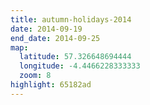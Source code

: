 ```yaml
---
title: autumn-holidays-2014
date: 2014-09-19
end_date: 2014-09-25
map:
  latitude: 57.326648694444
  longitude: -4.4466228333333
  zoom: 8
highlight: 65182ad
---
```

